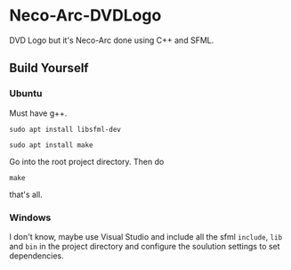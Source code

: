 # Neco-Arc-DVDLogo
DVD Logo but it's Neco-Arc done using C++ and SFML.

## Build Yourself
### Ubuntu
Must have g++.

  ```sudo apt install libsfml-dev```
  
  ```sudo apt install make```
  
 Go into the root project directory. 
 Then do 
 
 ```make```
 
 that's all.
 
 ### Windows
 
 I don't know, maybe use Visual Studio and include all the sfml `include`, `lib` and `bin` in the project directory and configure the soulution settings to set dependencies.
